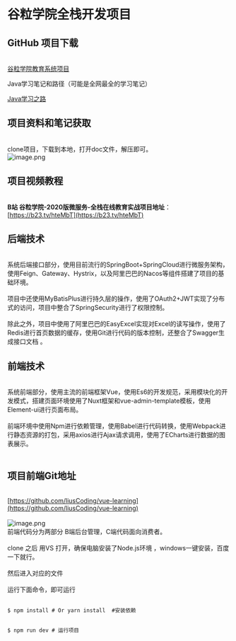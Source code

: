 # 谷粒学院全栈开发项目

<a name="gCELQ"></a>
## GitHub 项目下载

<br />[谷粒学院教育系统项目](https://github.com/liusCoding/guli-online-college-project) <br />

Java学习笔记和路径（可能是全网最全的学习笔记）

[Java学习之路](https://www.yuque.com/lius/java)

<a name="krVom"></a>
## 项目资料和笔记获取 

<br />clone项目，下载到本地，打开doc文件，解压即可。<br />![image.png](https://cdn.nlark.com/yuque/0/2020/png/440247/1589105174034-2fd543cb-6ed5-4cb1-b5be-f487ecfcfb09.png#align=left&display=inline&height=434&margin=%5Bobject%20Object%5D&name=image.png&originHeight=434&originWidth=643&size=34793&status=done&style=none&width=643)<br />

<a name="2aCnV"></a>

## 项目视频教程

<br />**B站 谷粒学院-2020版微服务-全栈在线教育实战项目地址**：[https://b23.tv/hteMbT](https://b23.tv/hteMbT)
<a name="543517e1"></a>

## 后端技术

<br />系统后端接口部分，使用目前流行的SpringBoot+SpringCloud进行微服务架构，使用Feign、Gateway、Hystrix，以及阿里巴巴的Nacos等组件搭建了项目的基础环境。<br />
<br />项目中还使用MyBatisPlus进行持久层的操作，使用了OAuth2+JWT实现了分布式的访问，项目中整合了SpringSecurity进行了权限控制。<br />
<br />除此之外，项目中使用了阿里巴巴的EasyExcel实现对Excel的读写操作，使用了Redis进行首页数据的缓存，使用Git进行代码的版本控制，还整合了Swagger生成接口文档 。<br />

<a name="40d75c2c"></a>
## 前端技术

<br />系统前端部分，使用主流的前端框架Vue，使用Es6的开发规范，采用模块化的开发模式，搭建页面环境使用了Nuxt框架和vue-admin-template模板，使用Element-ui进行页面布局。<br />
<br />前端环境中使用Npm进行依赖管理，使用Babel进行代码转换，使用Webpack进行静态资源的打包，采用axios进行Ajax请求调用，使用了ECharts进行数据的图表展示。<br />
<br />

<a name="PnFWM"></a>
## 项目前端Git地址

<br />[https://github.com/liusCoding/vue-learning](https://github.com/liusCoding/vue-learning)<br />
<br />![image.png](https://cdn.nlark.com/yuque/0/2020/png/440247/1589720485177-acae8821-ac26-4a28-bdf4-cdfd6d0b8c71.png#align=left&display=inline&height=583&margin=%5Bobject%20Object%5D&name=image.png&originHeight=583&originWidth=1156&size=69184&status=done&style=none&width=1156)<br />前端代码分为两部分 B端后台管理，C端代码面向消费者。<br />
<br />clone 之后 用VS 打开，确保电脑安装了Node.js环境 ，windows一键安装，百度一下就行。<br />
<br />然后进入对应的文件  <br />
<br />运行下面命令，即可运行
```

$ npm install # Or yarn install  #安装依赖


$ npm run dev # 运行项目

```

<br />
<br />
<br />

